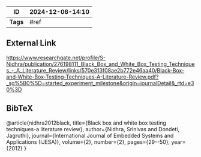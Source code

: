| ID       | 2024-12-06-14:10 |
| -------- | ----------------- |
| **Tags** | #ref              |
## External Link

https://www.researchgate.net/profile/S-Nidhra/publication/276198111_Black_Box_and_White_Box_Testing_Techniques_-_A_Literature_Review/links/570e313f08ae2b772e46aa40/Black-Box-and-White-Box-Testing-Techniques-A-Literature-Review.pdf?_sg%5B0%5D=started_experiment_milestone&origin=journalDetail&_rtd=e30%3D
## BibTeX

@article{nidhra2012black,
  title={Black box and white box testing techniques-a literature review},
  author={Nidhra, Srinivas and Dondeti, Jagruthi},
  journal={International Journal of Embedded Systems and Applications (IJESA)},
  volume={2},
  number={2},
  pages={29--50},
  year={2012}
}
